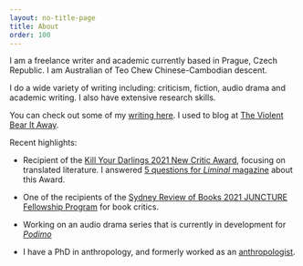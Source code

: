 ```yaml
---
layout: no-title-page
title: About
order: 100
---
```


I am a freelance writer and academic currently based in Prague, Czech Republic. I am Australian of Teo Chew Chinese-Cambodian descent.

I do a wide variety of writing including: criticism, fiction, audio drama and academic writing. I also have extensive research skills. 

You can check out some of my [writing here](writings). I used to blog at [The Violent Bear It Away](https://theviolentbearitaway1.wordpress.com).

Recent highlights:

- Recipient of the [Kill Your Darlings 2021 New Critic Award](https://www.killyourdarlings.com.au/2020/12/announcing-kyds-2021-new-critic-may-ngo/), focusing on translated literature. I answered [5 questions for _Liminal_ magazine](https://www.liminalmag.com/5-questions/may-ngo) about this Award.

- One of the recipients of the [Sydney Review of Books 2021 JUNCTURE Fellowship Program](https://sydneyreviewofbooks.com/juncture2021/) for book critics. 

- Working on an audio drama series that is currently in development for [_Podimo_](https://podimo.com/en/)

- I have a PhD in anthropology, and formerly worked as an [anthropologist](http://www.orient.cas.cz/kontakty/pracovnici/ngo.html).






